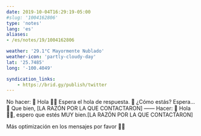 ```yaml
---
date: 2019-10-04T16:29:19-05:00
#slug: '1004162806'
type: 'notes'
lang: 'es'
aliases:
- /es/notes/19/1004162806

weather: '29.1°C Mayormente Nublado'
weather-icon: 'partly-cloudy-day'
lat: '25.7485'
long: '-100.4049'

syndication_links:
    - https://brid.gy/publish/twitter
---
```

No hacer:
💬 Hola 👋🏼
Espera el hola de respuesta.
💬 ¿Cómo estás?
Espera...
💬 Que bien, [LA RAZÓN POR LA QUE CONTACTARON]
——
Hacer:
💬 Hola 👋🏼, espero que estés MUY bien.[LA RAZÓN POR LA QUE CONTACTARON]

Más optimización en los mensajes por favor 🙏🏼
